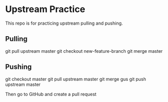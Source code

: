 # Upstream Practice
This repo is for practicing upstream pulling and pushing.

## Pulling
git pull upstream master
git checkout new-feature-branch
git merge master

## Pushing
git checkout master
git pull upstream master
git merge gus
git push upstream master

Then go to GitHub and create a pull request
